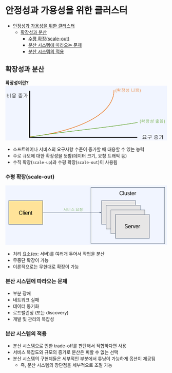 # 안정성과 가용성을 위한 클러스터
- [안정성과 가용성을 위한 클러스터](#안정성과-가용성을-위한-클러스터)
  - [확장성과 분산](#확장성과-분산)
    - [수평 확장(scale-out)](#수평-확장scale-out)
    - [분산 시스템에 따라오는 문제](#분산-시스템에-따라오는-문제)
    - [분산 시스템의 적용](#분산-시스템의-적용)

## 확장성과 분산
**확장성이란?**
![alt text](./images/redis-scale-out1.png)
- 소프트웨어나 서비스의 요구사항 수준이 증가할 때 대응할 수 있는 능력
- 주로 규모에 대한 확장성을 뜻함(데이터 크기, 요청 트래픽 등)
- 수직 확장(`scale-up`)과 수평 확장(`scale-out`)이 사용됨

### 수평 확장(scale-out)
![alt text](./images/redis-scale-out2.png)
- 처리 요소(ex: 서버)를 여러개 두어서 작업을 분산
- 무중단 확장이 가능
- 이론적으로는 무한대로 확장이 가능

### 분산 시스템에 따라오는 문제
- 부분 장애
- 네트워크 실패
- 데이터 동기화
- 로드밸런싱 (또는 discovery)
- 개발 및 관리의 복잡성

### 분산 시스템의 적용
- 분산 시스템으로 인한 trade-off를 판단해서 적합하다면 사용
- 서비스 복잡도와 규모의 증가로 분산은 피할 수 없는 선택
- 분산 시스템의 구현체들은 세부적인 부분에서 튜닝이 가능하게 옵션이 제공됨
  - 즉, 분산 시스템의 장단점을 세부적으로 조절 가능
